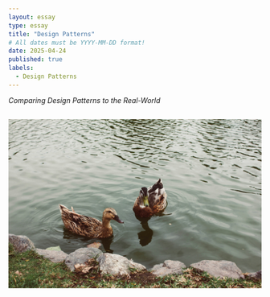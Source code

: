 ```yaml
---
layout: essay
type: essay
title: "Design Patterns"
# All dates must be YYYY-MM-DD format!
date: 2025-04-24
published: true
labels:
  - Design Patterns
---
```




*Comparing Design Patterns to the Real-World*


## 


<img width="550px" class="rounded float-start pe-4" src="../img/difficulty/javiera-argandona-aIN3UsyUw18-unsplash.jpg">

## 

